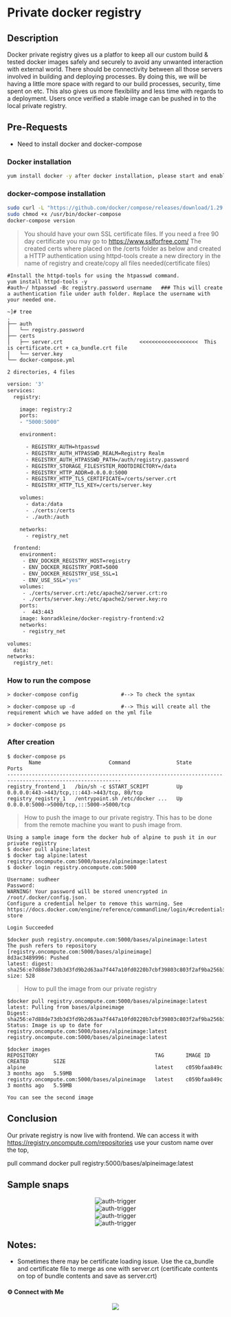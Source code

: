 # Private docker registry
## Description

Docker private registry gives us a platfor to keep all our custom build & tested docker images safely and securely to avoid any unwanted interaction with external world. There should be connectivity between all those servers involved in building and deploying processes. By doing this, we will be having a little more space with regard to our build processes, security, time spent on etc. This also gives us more flexibility and less time with regards to a deployment. Users once verified a stable image can be pushed in to the local private registry.

## Pre-Requests
- Need to install docker and docker-compose

### Docker installation 

```sh
yum install docker -y after docker installation, please start and enable it
```
### docker-compose installation

```sh
sudo curl -L "https://github.com/docker/compose/releases/download/1.29.2/docker-compose-$(uname -s)-$(uname -m)" -o /usr/bin/docker-compose
sudo chmod +x /usr/bin/docker-compose
docker-compose version   
```
> You should have your own SSL certificate files. If you need a free 90 day certificate you may go to https://www.sslforfree.com/ 
> The created certs where placed on the /certs folder as below and created a HTTP authentication using httpd-tools
> create a new directory in the name of registry and create/copy all files needed(certificate files)
```
#Install the httpd-tools for using the htpasswd command.
yum install httpd-tools -y
#auth~/ htpasswd -Bc registry.password username   ### This will create a authentication file under auth folder. Replace the username with your needed one.
```
```
~]# tree
.
├── auth
│   └── registry.password
├── certs
│   ├── server.crt                         <<<<<<<<<<<<<<<<<<<  This is certificate.crt + ca_bundle.crt file
│   └── server.key
└── docker-compose.yml

2 directories, 4 files
```
```sh
version: '3'
services:
  registry:

    image: registry:2
    ports:
    - "5000:5000"

    environment:

      - REGISTRY_AUTH=htpasswd
      - REGISTRY_AUTH_HTPASSWD_REALM=Registry Realm
      - REGISTRY_AUTH_HTPASSWD_PATH=/auth/registry.password
      - REGISTRY_STORAGE_FILESYSTEM_ROOTDIRECTORY=/data
      - REGISTRY_HTTP_ADDR=0.0.0.0:5000
      - REGISTRY_HTTP_TLS_CERTIFICATE=/certs/server.crt
      - REGISTRY_HTTP_TLS_KEY=/certs/server.key

    volumes:
      - data:/data
      - ./certs:/certs
      - ./auth:/auth

    networks:
      - registry_net

  frontend:
    environment:
     - ENV_DOCKER_REGISTRY_HOST=registry
     - ENV_DOCKER_REGISTRY_PORT=5000
     - ENV_DOCKER_REGISTRY_USE_SSL=1
     - ENV_USE_SSL="yes"
    volumes:
     - ./certs/server.crt:/etc/apache2/server.crt:ro
     - ./certs/server.key:/etc/apache2/server.key:ro
    ports:
     -  443:443
    image: konradkleine/docker-registry-frontend:v2
    networks:
     - registry_net

volumes:
  data:
networks:
  registry_net:
  ```
### How to run the compose
```
> docker-compose config              #--> To check the syntax

> docker-compose up -d               #--> This will create all the requirement which we have added on the yml file

> docker-compose ps   

```
### After creation

```
$ docker-compose ps
       Name                      Command               State                      Ports
-----------------------------------------------------------------------------------------------------------
registry_frontend_1   /bin/sh -c $START_SCRIPT         Up      0.0.0.0:443->443/tcp,:::443->443/tcp, 80/tcp
registry_registry_1   /entrypoint.sh /etc/docker ...   Up      0.0.0.0:5000->5000/tcp,:::5000->5000/tcp

```
> How to push the image to our private registry. This has to be done from the remote machine you want to push image from.
```
Using a sample image form the docker hub of alpine to push it in our private registry
$ docker pull alpine:latest
$ docker tag alpine:latest  registry.oncompute.com:5000/bases/alpineimage:latest
$ docker login registry.oncompute.com:5000

Username: sudheer
Password:
WARNING! Your password will be stored unencrypted in /root/.docker/config.json.
Configure a credential helper to remove this warning. See
https://docs.docker.com/engine/reference/commandline/login/#credentials-store

Login Succeeded

$docker push registry.oncompute.com:5000/bases/alpineimage:latest
The push refers to repository [registry.oncompute.com:5000/bases/alpineimage]
8d3ac3489996: Pushed
latest: digest: sha256:e7d88de73db3d3fd9b2d63aa7f447a10fd0220b7cbf39803c803f2af9ba256b3 size: 528
```
> How to pull the image from our private registry
```
$docker pull registry.oncompute.com:5000/bases/alpineimage:latest
latest: Pulling from bases/alpineimage
Digest: sha256:e7d88de73db3d3fd9b2d63aa7f447a10fd0220b7cbf39803c803f2af9ba256b3
Status: Image is up to date for registry.oncompute.com:5000/bases/alpineimage:latest
registry.oncompute.com:5000/bases/alpineimage:latest

$docker images
REPOSITORY                                      TAG       IMAGE ID       CREATED        SIZE
alpine                                          latest    c059bfaa849c   3 months ago   5.59MB
registry.oncompute.com:5000/bases/alpineimage   latest    c059bfaa849c   3 months ago   5.59MB

You can see the second image
```
## Conclusion
Our private registry is now live with frontend.
We can access it with https://registry.oncompute.com/repositories
use your custom name over the top, 

pull command
docker pull registry:5000/bases/alpineimage:latest 

## Sample snaps

<center><img alt="auth-trigger" src="dockerrepo.png"> </img></center>
<center><img alt="auth-trigger" src="repositories.png"> </img></center>
<center><img alt="auth-trigger" src="catalog.png"> </img></center>
<center><img alt="auth-trigger" src="catalog2.png"> </img></center>

## Notes:
* Sometimes there may be certificate loading issue. Use the ca_bundle and certificate file to merge as one with server.crt (certificate contents on top of bundle contents and save as server.crt)

#### ⚙️ Connect with Me

<p align="center">
<a href="mailto:sudheer.ck@outlook.com"><img src="https://img.shields.io/badge/Microsoft_Outlook-0078D4?style=for-the-badge&logo=microsoft-outlook&logoColor=white"/></a>

